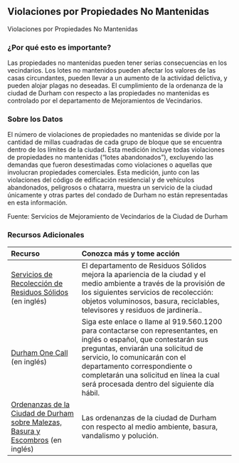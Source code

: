 ## Violaciones por Propiedades No Mantenidas 
Violaciones por Propiedades No Mantenidas

### ¿Por qué esto es importante?
Las propiedades no mantenidas pueden tener serias consecuencias en los vecindarios. Los lotes no mantenidos pueden afectar los valores de las casas circundantes, pueden llevar a un aumento de la actividad delictiva, y pueden alojar plagas no deseadas. El cumplimiento de la ordenanza de la ciudad de Durham con respecto a las propiedades no mantenidas es controlado por el departamento de Mejoramientos de Vecindarios.

### Sobre los Datos
El número de violaciones de propiedades no mantenidas se divide por la cantidad de millas cuadradas de cada grupo de bloque que se encuentra dentro de los límites de la ciudad. Esta medición incluye todas violaciones de propiedades no mantenidas (“lotes abandonados”), excluyendo las demandas que fueron desestimadas como violaciones o aquellas que involucran propiedades comerciales. Esta medición, junto con las violaciones del código de edificación residencial y de vehículos abandonados, peligrosos o chatarra, muestra un servicio de la ciudad únicamente y otras partes del condado de Durham no están representadas en esta información.

Fuente: Servicios de Mejoramiento de Vecindarios de la Ciudad de Durham  

### Recursos Adicionales

|Recurso | Conozca más y tome acción |
|:--- | :--- |
|[Servicios de Recolección de Residuos Sólidos](http://durhamnc.gov/832/Solid-Waste-Management) (en inglés) | El departamento de Residuos Sólidos mejora la apariencia de la ciudad y el medio ambiente a través de la provisión de los siguientes servicios de recolección: objetos voluminosos, basura, reciclables, televisores y residuos de jardinería..
|[Durham One Call](http://durhamnc.gov/1439/Durham-One-Call) (en inglés) | Siga este enlace o llame al 919.560.1200 para contactarse con representantes, en inglés o español, que contestarán sus preguntas, enviarán una solicitud de servicio, lo comunicarán con el departamento correspondiente o completarán una solicitud en línea la cual será procesada dentro del siguiente día hábil.
|[Ordenanzas de la Ciudad de Durham sobre Malezas, Basura y Escombros](http://durhamnc.gov/documentcenter/view/1822) (en inglés) | Las ordenanzas de la ciudad de Durham con respecto al medio ambiente, basura, vandalismo y polución. 